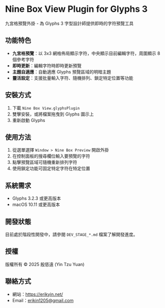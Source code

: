 # Nine Box View Plugin for Glyphs 3

九宮格預覽外掛 - 為 Glyphs 3 字型設計師提供即時的字符預覽工具

## 功能特色

- **九宮格預覽**：以 3x3 網格佈局顯示字符，中央顯示目前編輯字符，周圍顯示 8 個參考字符
- **即時更新**：編輯字符時即時更新預覽
- **主題自適應**：自動適應 Glyphs 預覽區域的明暗主題
- **靈活設定**：支援批量輸入字符、隨機排列、鎖定特定位置等功能

## 安裝方式

1. 下載 `Nine Box View.glyphsPlugin`
2. 雙擊安裝，或將檔案拖曳到 Glyphs 圖示上
3. 重新啟動 Glyphs

## 使用方法

1. 從選單選擇 `Window > Nine Box Preview` 開啟外掛
2. 在控制面板的搜尋欄位輸入要預覽的字符
3. 點擊預覽區域可隨機重新排列字符
4. 使用鎖定功能可固定特定字符在特定位置

## 系統需求

- Glyphs 3.2.3 或更高版本
- macOS 10.11 或更高版本

## 開發狀態

目前處於階段性開發中，請參閱 `DEV_STAGE_*.md` 檔案了解開發進度。

## 授權

版權所有 © 2025 殷慈遠 (Yin Tzu Yuan)

## 聯絡方式

- 網站：https://erikyin.net/
- Email：erikin1205@gmail.com
